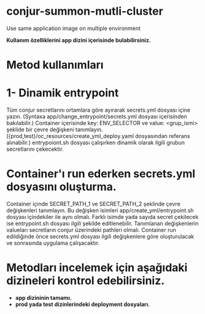 # conjur-summon-mutli-cluster

Use same application image on multiple environment

**Kullanım özelliklerini app dizini içerisinde bulabilirsiniz.**

# Metod kullanımları

# 1- Dinamik entrypoint

Tüm conjur secretlarını ortamlara göre ayırarak secrets.yml dosyası içine yazın. (Syntaxa app/change_entrypoint/secrets.yml dosyası içerisinden bakılabilir.)
Container içerisinde key: ENV_SELECTOR ve value: <grup_ismi> şeklide bir çevre değişkeni tanımlayın. ({prod,test}/oc_resources/create_yml_deploy.yaml dosyasından referans alınabilir.)
entrypoiont.sh dosyası çalışırken dinamik olarak ilgili grubun secretlarını çekecektir.

# Container'ı run ederken secrets.yml dosyasını oluşturma.

Container içinde SECRET_PATH_1 ve SECRET_PATH_2 şeklinde çevre değişkenleri tanımlayın. Bu değişken isimleri app/create_yml/entrypoint.sh dosyası içindekiler ile aynı olmalı. Farklı isimde yada sayıda secret çekilecek ise entrypoint.sh dosyası ilgili şekilde editlenebilir.
Tanımlanan değişkenlerin valueları secretların conjur üzerindeki pathleri olmalı.
Container run edildiğinde önce secrets.yml dosyası ilgili değişkenlere göre oluşturulacak ve sonrasında uygulama çalışacaktır.

# Metodları incelemek için aşağıdaki dizineleri kontrol edebilirsiniz.

- **app dizininin tamamı.**
- **prod yada test dizinlerindeki deployment dosyaları.**